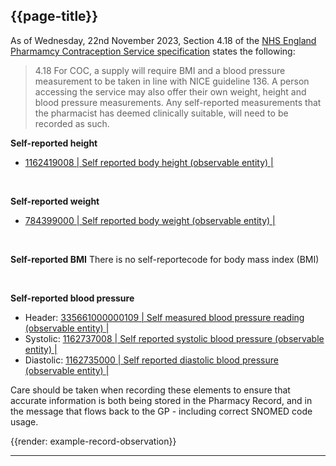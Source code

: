 ## {{page-title}}

As of Wednesday, 22nd November 2023, Section 4.18 of the <a href="https://www.england.nhs.uk/long-read/nhs-pharmacy-contraception-service/">NHS England Pharmamcy Contraception Service specification</a> states the following:

> 4.18 For COC, a supply will require BMI and a blood pressure measurement to be taken in line with NICE guideline 136. A person accessing the service may also offer their own weight, height and blood pressure measurements. Any self-reported measurements that the pharmacist has deemed clinically suitable, will need to be recorded as such.

**Self-reported height**
- [1162419008 | Self reported body height (observable entity) |](https://termbrowser.nhs.uk/?perspective=full&conceptId1=1162419008)

<br />

**Self-reported weight**
- [784399000 | Self reported body weight (observable entity) |](https://termbrowser.nhs.uk/?perspective=full&conceptId1=784399000)

<br />


**Self-reported BMI**
There is no self-reportecode for body mass index (BMI)

<br />


**Self-reported blood pressure**
- Header: [335661000000109 | Self measured blood pressure reading (observable entity) |](https://termbrowser.nhs.uk/?perspective=full&conceptId1=335661000000109)
- Systolic: [1162737008 | Self reported systolic blood pressure (observable entity) |](https://termbrowser.nhs.uk/?perspective=full&conceptId1=1162737008)
- Diastolic: [1162735000 | Self reported diastolic blood pressure (observable entity) |](https://termbrowser.nhs.uk/?perspective=full&conceptId1=1162735000)


Care should be taken when recording these elements to ensure that accurate information is both being stored in the Pharmacy Record, and in the message that flows back to the GP - including correct SNOMED code usage.


{{render: example-record-observation}}

---